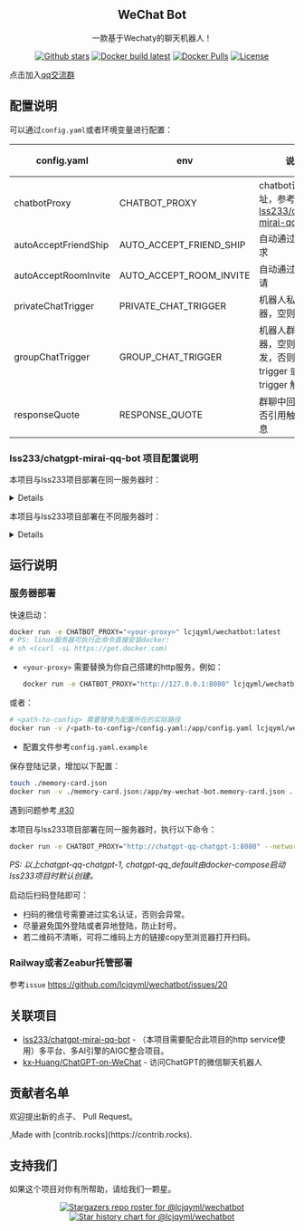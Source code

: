 <p align="center">
  <h2 align="center">WeChat Bot</h2>
  <p align="center">
    一款基于Wechaty的聊天机器人！
    <br/>
  </p>
</p>

<p align="center">
  <a href="https://github.com/lcjqyml/wechatbot/stargazers"><img src="https://img.shields.io/github/stars/lcjqyml/wechatbot?color=E2CDBC&amp;logo=github&amp;style=for-the-badge" alt="Github stars"></a>
  <a href="https://github.com/lcjqyml/wechatbot/actions/workflows/docker-latest.yml"><img src="https://img.shields.io/github/actions/workflow/status/lcjqyml/wechatbot/docker-latest.yml?color=E2CDBC&amp;logo=docker&amp;logoColor=white&amp;style=for-the-badge" alt="Docker build latest"></a>
  <a href="https://hub.docker.com/r/lcjqyml/wechatbot/"><img src="https://img.shields.io/docker/pulls/lcjqyml/wechatbot?color=E2CDBC&amp;logo=docker&amp;logoColor=white&amp;style=for-the-badge" alt="Docker Pulls"></a>
  <a href="./LICENSE"><img src="https://img.shields.io/github/license/lcjqyml/wechatbot?&amp;color=E2CDBC&amp;style=for-the-badge" alt="License"></a>
</p>

点击加入[qq交流群](http://qm.qq.com/cgi-bin/qm/qr?_wv=1027&k=xzKavu5qVsnb0Of5k0VBnFAKN1Knc46C&authKey=jQxOFByEpqVVA83Wj97kur4c0Ryzaz%2FRhQJyQu4JGR%2BqHF6zShTfxrf5OzUnLlgA&noverify=0&group_code=468682056)

## 配置说明

可以通过`config.yaml`或者环境变量进行配置：

| config.yaml | env | 说明 | 必须 | 默认 |
|----------|------|------|------|------|
| chatbotProxy | CHATBOT_PROXY | chatbot请求地址，参考[lss233/chatgpt-mirai-qq-bot][1] | YES | |
| autoAcceptFriendShip | AUTO_ACCEPT_FRIEND_SHIP | 自动通过好友请求 | NO | false | 
| autoAcceptRoomInvite | AUTO_ACCEPT_ROOM_INVITE | 自动通过群聊邀请 | NO | false | 
| privateChatTrigger | PRIVATE_CHAT_TRIGGER | 机器人私聊触发器，空则都触发 | NO | "" | 
| groupChatTrigger | GROUP_CHAT_TRIGGER | 机器人群聊触发器，空则@触发，否则：trigger 或 @bot trigger 触发 | NO | "" | 
| responseQuote | RESPONSE_QUOTE | 群聊中回复时是否引用触发的消息 | NO | false | 

### lss233/chatgpt-mirai-qq-bot 项目配置说明
本项目与lss233项目部署在同一服务器时：
<details>

* 为config.cfg增加以下配置：
    ```toml
    [http]
    host = "0.0.0.0"
    port = 8080
    debug = false
    ```
* cd至docker-compose.yaml目录，重启服务：
    ```bash
    docker-compose restart
    ```
* 查看日志，出现以下日志则表示http服务配置成功：
    ```bash
    docker-compose logs -f
    ```
    ```
    ......
    ... Running on http://0.0.0.0:8080 (CTRL + C to quit)
    ......
    ```
</details>

本项目与lss233项目部署在不同服务器时：
<details>
关键需要开放lss233服务的端口访问，以运行在云服务器为例：

* 为config.cfg增加以下配置：
  ```toml
  [http]
  host = "0.0.0.0"
  port = 8080
  debug = false
  ```
* cd至docker-compose.yaml目录，为docker-compose.yaml增加以下配置：
  ```yaml
  version: '3.4'
  services:
    ...
    chatgpt:
      image: lss233/chatgpt-mirai-qq-bot:browser-version
      ports:
        - "8080:8080"  # 关键是增加这个
      ...
  ```
* 重启服务docker-compose服务。
* 进入云服务商控制台，编辑安全组规则，入站规则增加8080端口。然后可以通过以下命令确认是否配置成功：
  ```bash
  # <server-ip>需要替换为部署机器人bot的服务器IP
  curl -i http://<server-ip>:8080/v1/chat -H 'Content-Type: application/json' -d '{"message":"ping"}'
  ```

</details>

## 运行说明
  
### 服务器部署

快速启动：
```bash
docker run -e CHATBOT_PROXY="<your-proxy>" lcjqyml/wechatbot:latest
# PS: linux服务器可执行此命令直接安装docker:
# sh <(curl -sL https://get.docker.com)
```
* `<your-proxy>` 需要替换为你自己搭建的http服务，例如：
    ```bash
    docker run -e CHATBOT_PROXY="http://127.0.0.1:8080" lcjqyml/wechatbot:latest
    ```
或者：
```bash
# <path-to-config> 需要替换为配置所在的实际路径
docker run -v /<path-to-config>/config.yaml:/app/config.yaml lcjqyml/wechatbot:latest
```
* 配置文件参考`config.yaml.example`

保存登陆记录，增加以下配置：
```bash
touch ./memory-card.json
docker run -v ./memory-card.json:/app/my-wechat-bot.memory-card.json ... lcjqyml/wechatbot:latest
```
遇到问题参考[ #30](https://github.com/lcjqyml/wechatbot/issues/30)

本项目与lss233项目部署在同一服务器时，执行以下命令：

```bash
docker run -e CHATBOT_PROXY="http://chatgpt-qq-chatgpt-1:8080" --network chatgpt-qq_default lcjqyml/wechatbot:latest
```
_PS: 以上chatgpt-qq-chatgpt-1, chatgpt-qq_default由docker-compose启动lss233项目时默认创建。_

启动后扫码登陆即可：
* 扫码的微信号需要进过实名认证，否则会异常。
* 尽量避免国外登陆或者异地登陆，防止封号。
* 若二维码不清晰，可将二维码上方的链接copy至浏览器打开扫码。

### Railway或者Zeabur托管部署
  
参考`issue` https://github.com/lcjqyml/wechatbot/issues/20
  
## 关联项目
* [lss233/chatgpt-mirai-qq-bot][1] - （本项目需要配合此项目的http service使用）多平台、多AI引擎的AIGC整合项目。
* [kx-Huang/ChatGPT-on-WeChat](https://github.com/kx-Huang/ChatGPT-on-WeChat) - 访问ChatGPT的微信聊天机器人


## 贡献者名单

欢迎提出新的点子、 Pull Request。  

<a href="https://github.com/lcjqyml/wechatbot/graphs/contributors">
  <img src="https://contrib.rocks/image?repo=lcjqyml/wechatbot"  alt=""/>
</a>
Made with [contrib.rocks](https://contrib.rocks).

## 支持我们

如果这个项目对你有所帮助，请给我们一颗星。

<p align="center">
  <a href="https://github.com/lcjqyml/wechatbot/stargazers">
    <img src="https://reporoster.com/stars/dark/lcjqyml/wechatbot" alt="Stargazers repo roster for @lcjqyml/wechatbot" />
  </a>
  <a href="https://github.com/lcjqyml/wechatbot/stargazers">
    <img src="https://api.star-history.com/svg?repos=lcjqyml/wechatbot&type=Date" alt="Star history chart for @lcjqyml/wechatbot"/>
  </a>
</p>

[1]: https://github.com/lss233/chatgpt-mirai-qq-bot
